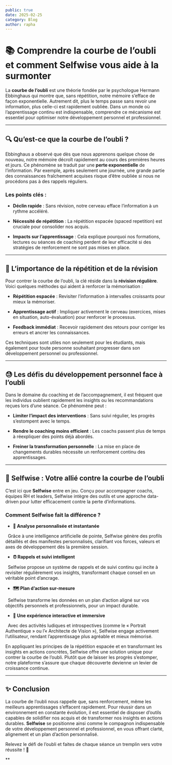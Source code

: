 ```yaml
---
public: true
date: 2025-02-25
category: Blog
author: rapha
---
```



# 📚 Comprendre la courbe de l’oubli et comment Selfwise vous aide à la surmonter

  

La **courbe de l’oubli** est une théorie fondée par le psychologue Hermann Ebbinghaus qui montre que, sans répétition, notre mémoire s’efface de façon exponentielle. Autrement dit, plus le temps passe sans revoir une information, plus celle-ci est rapidement oubliée. Dans un monde où l’apprentissage continu est indispensable, comprendre ce mécanisme est essentiel pour optimiser notre développement personnel et professionnel.

  

---

  

## 🔍 Qu’est-ce que la courbe de l’oubli ?

  

Ebbinghaus a observé que dès que nous apprenons quelque chose de nouveau, notre mémoire décroît rapidement au cours des premières heures et jours. Ce phénomène se traduit par une **perte exponentielle** de l’information. Par exemple, après seulement une journée, une grande partie des connaissances fraîchement acquises risque d’être oubliée si nous ne procédons pas à des rappels réguliers.

  

### Les points clés :

- **Déclin rapide** : Sans révision, notre cerveau efface l’information à un rythme accéléré.

- **Nécessité de répétition** : La répétition espacée (spaced repetition) est cruciale pour consolider nos acquis.

- **Impacts sur l’apprentissage** : Cela explique pourquoi nos formations, lectures ou séances de coaching perdent de leur efficacité si des stratégies de renforcement ne sont pas mises en place.

  

---

  

## 🔁 L’importance de la répétition et de la révision

  

Pour contrer la courbe de l’oubli, la clé réside dans la **révision régulière**. Voici quelques méthodes qui aident à renforcer la mémorisation :

  

- **Répétition espacée** : Revisiter l’information à intervalles croissants pour mieux la mémoriser.

- **Apprentissage actif** : Impliquer activement le cerveau (exercices, mises en situation, auto-évaluation) pour renforcer le processus.

- **Feedback immédiat** : Recevoir rapidement des retours pour corriger les erreurs et ancrer les connaissances.

  

Ces techniques sont utiles non seulement pour les étudiants, mais également pour toute personne souhaitant progresser dans son développement personnel ou professionnel.

  

---

  

## 😓 Les défis du développement personnel face à l’oubli

  

Dans le domaine du coaching et de l’accompagnement, il est fréquent que les individus oublient rapidement les insights ou les recommandations reçues lors d’une séance. Ce phénomène peut :

  

- **Limiter l’impact des interventions** : Sans suivi régulier, les progrès s’estompent avec le temps.

- **Rendre le coaching moins efficient** : Les coachs passent plus de temps à réexpliquer des points déjà abordés.

- **Freiner la transformation personnelle** : La mise en place de changements durables nécessite un renforcement continu des apprentissages.

  

---

  

## 🚀 Selfwise : Votre allié contre la courbe de l’oubli

  

C’est ici que **Selfwise** entre en jeu. Conçu pour accompagner coachs, équipes RH et leaders, Selfwise intègre des outils et une approche data-driven pour lutter efficacement contre la perte d’informations.

  

### Comment Selfwise fait la différence ?

  

- **🔎 Analyse personnalisée et instantanée**  

  Grâce à une intelligence artificielle de pointe, Selfwise génère des profils détaillés et des manifestes personnalisés, clarifiant vos forces, valeurs et axes de développement dès la première session.

  

- **⏰ Rappels et suivi intelligent**  

  Selfwise propose un système de rappels et de suivi continu qui incite à revisiter régulièrement vos insights, transformant chaque conseil en un véritable point d’ancrage.

  

- **🗺️ Plan d’action sur-mesure**  

  Selfwise transforme les données en un plan d’action aligné sur vos objectifs personnels et professionnels, pour un impact durable.

  

- **🎯 Une expérience interactive et immersive**  

  Avec des activités ludiques et introspectives (comme le « Portrait Authentique » ou l’« Architecte de Vision »), Selfwise engage activement l’utilisateur, rendant l’apprentissage plus agréable et mieux mémorisé.
  

En appliquant les principes de la répétition espacée et en transformant les insights en actions concrètes, Selfwise offre une solution unique pour contrer la courbe de l’oubli. Plutôt que de laisser les progrès s’estomper, notre plateforme s’assure que chaque découverte devienne un levier de croissance continue.

  

---

  

## ✨ Conclusion

  

La courbe de l’oubli nous rappelle que, sans renforcement, même les meilleurs apprentissages s’effacent rapidement. Pour réussir dans un environnement en constante évolution, il est essentiel de disposer d’outils capables de solidifier nos acquis et de transformer nos insights en actions durables. **Selfwise** se positionne ainsi comme le compagnon indispensable de votre développement personnel et professionnel, en vous offrant clarté, alignement et un plan d’action personnalisé.

  

Relevez le défi de l’oubli et faites de chaque séance un tremplin vers votre réussite ! 🚀

  
  
**